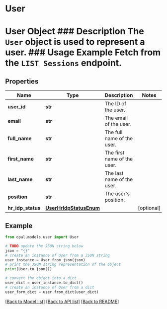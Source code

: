 # User

# User Object ### Description The `User` object is used to represent a user.  ### Usage Example Fetch from the `LIST Sessions` endpoint.

## Properties

Name | Type | Description | Notes
------------ | ------------- | ------------- | -------------
**user_id** | **str** | The ID of the user. | 
**email** | **str** | The email of the user. | 
**full_name** | **str** | The full name of the user. | 
**first_name** | **str** | The first name of the user. | 
**last_name** | **str** | The last name of the user. | 
**position** | **str** | The user&#39;s position. | 
**hr_idp_status** | [**UserHrIdpStatusEnum**](UserHrIdpStatusEnum.md) |  | [optional] 

## Example

```python
from opal.models.user import User

# TODO update the JSON string below
json = "{}"
# create an instance of User from a JSON string
user_instance = User.from_json(json)
# print the JSON string representation of the object
print(User.to_json())

# convert the object into a dict
user_dict = user_instance.to_dict()
# create an instance of User from a dict
user_form_dict = user.from_dict(user_dict)
```
[[Back to Model list]](../README.md#documentation-for-models) [[Back to API list]](../README.md#documentation-for-api-endpoints) [[Back to README]](../README.md)


